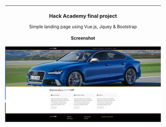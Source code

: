 ***
  <h3 align="center"> Hack Academy final project</h3>
  
  <p align="center"> Simple landing page using Vue.js, Jquey & Bootstrap</p>
  
  <h4 align="center">Screenshot</h4>
  
  ![Screenshot](screenshot.png)
